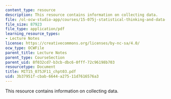 ```yaml
---
content_type: resource
description: This resource contains information on collecting data.
file: /ol-ocw-studio-app/courses/15-075j-statistical-thinking-and-data-analysis-fall-2011/3b37951fcbab6644a27511d7616576a3_MIT15_075JF11_chpt03.pdf
file_size: 87923
file_type: application/pdf
learning_resource_types:
- Lecture Notes
license: https://creativecommons.org/licenses/by-nc-sa/4.0/
ocw_type: OCWFile
parent_title: Lecture Notes
parent_type: CourseSection
parent_uid: 8f032cd7-b3cb-dbc6-0fff-72c96198b703
resourcetype: Document
title: MIT15_075JF11_chpt03.pdf
uid: 3b37951f-cbab-6644-a275-11d7616576a3
---
```

This resource contains information on collecting data.